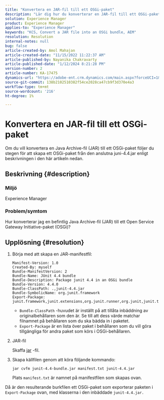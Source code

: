 ```yaml
---
title: "Konvertera en JAR-fil till ett OSGi-paket"
description: "Lär dig hur du konverterar en JAR-fil till ett OSGi-paket. Följ exemplet för att skapa ett OSGi-paket från den bifogade junit-4.4.jar."
solution: Experience Manager
product: Experience Manager
applies-to: "Experience Manager"
keywords: "KCS, Convert a JAR file into an OSGi bundle, AEM"
resolution: Resolution
internal-notes: null
bug: false
article-created-by: Amol Mahajan
article-created-date: "11/15/2022 11:22:37 AM"
article-published-by: Nayanika Chakravarty
article-published-date: "1/12/2024 8:21:28 PM"
version-number: 2
article-number: KA-17475
dynamics-url: "https://adobe-ent.crm.dynamics.com/main.aspx?forceUCI=1&pagetype=entityrecord&etn=knowledgearticle&id=b50610c9-d764-ed11-9561-6045bd006a22"
source-git-commit: 138b2102510382f54ce2028ca47cb9f3d370e4a3
workflow-type: tm+mt
source-wordcount: '216'
ht-degree: 1%

---
```


# Konvertera en JAR-fil till ett OSGi-paket


Om du vill konvertera en Java Archive-fil (JAR) till ett OSGi-paket följer du stegen för att skapa ett OSGi-paket från den anslutna juni-4.4.jar enligt beskrivningen i den här artikeln nedan.

## Beskrivning {#description}


### <b>Miljö</b>

Experience Manager

### <b>Problem/symtom</b>

Hur konverterar jag en befintlig Java Archive-fil (JAR) till ett Open Service Gateway Initiative-paket (OSGi)?


## Upplösning {#resolution}


1. Börja med att skapa en JAR-manifestfil:



   ```
   Manifest-Version: 1.0
   Created-By: myself
   Bundle-ManifestVersion: 2
   Bundle-Name: JUnit 4.4 bundle
   Bundle-Description: Package junit 4.4 in an OSGi bundle
   Bundle-Version: 4.4.0
   Bundle-ClassPath: .,junit-4.4.jar
   Bundle-SymbolicName: org.junit.framework
   Export-Package: junit.framework,junit.extensions,org.junit.runner,org.junit,junit.textui
   ```







   - `Bundle-ClassPath` -huvudet är inställt på att tillåta inbäddning av originalbehållaren som den är. Se till att dess värde matchar filnamnet på behållaren som du ska bädda in i paketet.
   - `Export-Package` är en lista över paket i behållaren som du vill göra tillgängliga för andra paket som körs i OSGi-behållaren.
2. JAR-fil<br>


   Skaffa [jar](http://mirrors.ibiblio.org/pub/mirrors/maven2/junit/junit/4.4/junit-4.4.jar) -fil.
3. Skapa källfilen genom att köra följande kommando:<br>


   ```
   jar cvfm junit-4.4-bundle.jar manifest.txt junit-4.4.jar
   ```



   Plats `manifest.txt` är namnet på manifestfilen som skapas ovan.


Då är den resulterande burkfilen ett OSGi-paket som exporterar paketen i `Export-Package` ovan, med klasserna i den inbäddade `junit-4.4.jar.`
